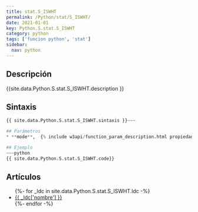 ```yaml
---
title: stat.S_ISWHT
permalink: /Python/stat/S_ISWHT/
date: 2021-01-01
key: Python.S.stat.S_ISWHT
category: python
tags: ['funcion python', 'stat']
sidebar: 
  nav: python
---
```


## Descripción
{{site.data.Python.S.stat.S_ISWHT.description }}

## Sintaxis
~~~python
{{ site.data.Python.S.stat.S_ISWHT.sintaxis }}~~~

## Parámetros
* **mode**,  {% include w3api/function_param_description.html propiedad=site.data.Python.S.stat.S_ISWHT valor="mode" %}

## Ejemplo
~~~python
{{ site.data.Python.S.stat.S_ISWHT.code}}
~~~

## Artículos
<ul>
{%- for _ldc in site.data.Python.S.stat.S_ISWHT.ldc -%}
   <li>
       <a href="{{_ldc['url'] }}">{{ _ldc['nombre'] }}</a>
   </li>
{%- endfor -%}
</ul>
